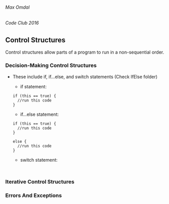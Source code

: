 ###### Max Omdal ######
###### Code Club 2016 ######

## Control Structures ##

Control structures allow parts of a program to run in a non-sequential order.

### Decision-Making Control Structures ###

- These include if, if...else, and switch statements (Check IfElse folder)
  - if statement:

  ```
  if (this == true) {
    //run this code
  }
  ```

  - if...else statement:

  ```
  if (this == true) {
    //run this code
  }

  else {
    //run this code
  }
  ```

  - switch statement:

  ```
  

### Iterative Control Structures ###

### Errors And Exceptions ###
